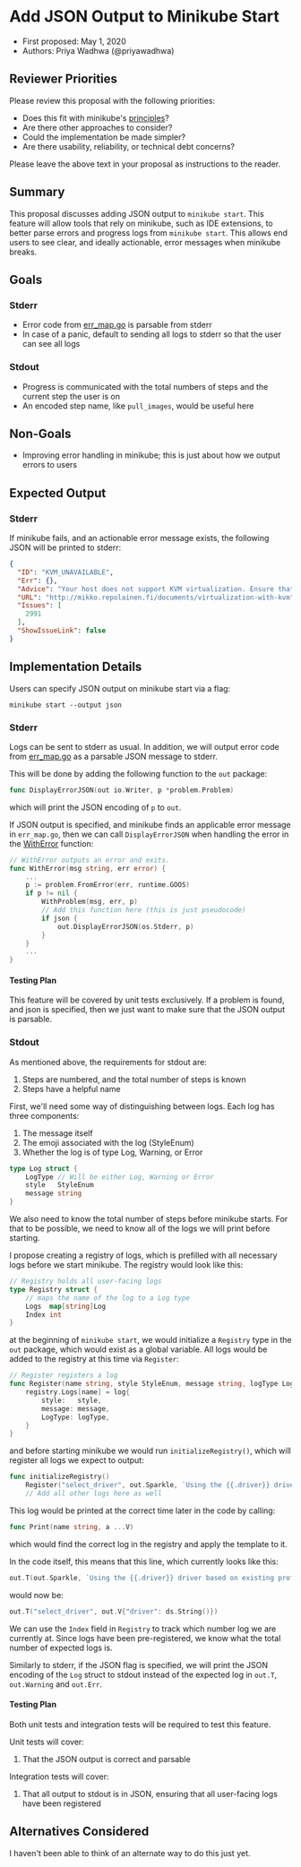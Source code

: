 # Add JSON Output to Minikube Start

* First proposed: May 1, 2020
* Authors: Priya Wadhwa (@priyawadhwa)

## Reviewer Priorities

Please review this proposal with the following priorities:

*   Does this fit with minikube's [principles](https://minikube.sigs.k8s.io/docs/concepts/principles/)?
*   Are there other approaches to consider?
*   Could the implementation be made simpler?
*   Are there usability, reliability, or technical debt concerns?

Please leave the above text in your proposal as instructions to the reader.

## Summary

This proposal discusses adding JSON output to `minikube start`. 
This feature will allow tools that rely on minikube, such as IDE extensions, to better parse errors and progress logs from `minikube start`.
This allows end users to see clear, and ideally actionable, error messages when minikube breaks.



## Goals

### Stderr
*   Error code from [err_map.go](https://github.com/kubernetes/minikube/blob/master/pkg/minikube/problem/err_map.go) is parsable from stderr
*   In case of a panic, default to sending all logs to stderr so that the user can see all logs

### Stdout
*   Progress is communicated with the total numbers of steps and the current step the user is on
*   An encoded step name, like `pull_images`, would be useful here


## Non-Goals

*   Improving error handling in minikube; this is just about how we output errors to users

## Expected Output

### Stderr

If minikube fails, and an actionable error message exists, the following JSON will be printed to stderr:

```json
{
  "ID": "KVM_UNAVAILABLE",
  "Err": {},
  "Advice": "Your host does not support KVM virtualization. Ensure that qemu-kvm is installed, and run 'virt-host-validate' to debug the problem",
  "URL": "http://mikko.repolainen.fi/documents/virtualization-with-kvm",
  "Issues": [
    2991
  ],
  "ShowIssueLink": false
}
```


## Implementation Details
Users can specify JSON output on minikube start via a flag:

```
minikube start --output json
```

### Stderr
Logs can be sent to stderr as usual.
In addition, we will output error code from [err_map.go](https://github.com/kubernetes/minikube/blob/master/pkg/minikube/problem/err_map.go) as a parsable JSON message to stderr.

This will be done by adding the following function to the `out` package:

```go
func DisplayErrorJSON(out io.Writer, p *problem.Problem)
```

which will print the JSON encoding of `p` to `out`.

If JSON output is specified, and minikube finds an applicable error message in `err_map.go`, then we can call `DisplayErrorJSON` when handling the error in the [WithError](https://github.com/kubernetes/minikube/blob/master/pkg/minikube/exit/exit.go#L57) function:

```go
// WithError outputs an error and exits.
func WithError(msg string, err error) {
	...
	p := problem.FromError(err, runtime.GOOS)
	if p != nil {
        WithProblem(msg, err, p)
        // Add this function here (this is just pseudocode)
        if json {
            out.DisplayErrorJSON(os.Stderr, p)
        }
	}
    ...
}
```

#### Testing Plan
This feature will be covered by unit tests exclusively.
If a problem is found, and json is specified, then we just want to make sure that the JSON output is parsable.

### Stdout
As mentioned above, the requirements for stdout are:
1. Steps are numbered, and the total number of steps is known
1. Steps have a helpful name

First, we'll need some way of distinguishing between logs.
Each log has three components:
1. The message itself 
1. The emoji associated with the log (StyleEnum)
1. Whether the log is of type Log, Warning, or Error

```go
type Log struct {
	LogType // Will be either Log, Warning or Error
	style   StyleEnum
	message string
}
```


We also need to know the total number of steps before minikube starts.
For that to be possible, we need to know all of the logs we will print before starting.

I propose creating a registry of logs, which is prefilled with all necessary logs before we start minikube.
The registry would look like this:

```go
// Registry holds all user-facing logs
type Registry struct {
	// maps the name of the log to a Log type
	Logs  map[string]Log
	Index int
}
```

at the beginning of `minikube start`, we would initialize a `Registry` type in the `out` package, which would exist as a global variable.
All logs would be added to the registry at this time via `Register`:

```go
// Register registers a log
func Register(name string, style StyleEnum, message string, logType LogType) {
	registry.Logs[name] = log{
		style:   style,
		message: message,
		LogType: logType,
	}
}
```

and before starting minikube we would run `initializeRegistry()`, which will register all logs we expect to output:

```go
func initializeRegistry()
    Register("select_driver", out.Sparkle, `Using the {{.driver}} driver based on existing profile`, Log)
    // Add all other logs here as well

```

This log would be printed at the correct time later in the code by calling:

```go
func Print(name string, a ...V)
```

which would find the correct log in the registry and apply the template to it.

In the code itself, this means that this line, which currently looks like this:

```go
out.T(out.Sparkle, `Using the {{.driver}} driver based on existing profile`, out.V{"driver": ds.String()})
```

would now be:

```go
out.T("select_driver", out.V{"driver": ds.String()})
```

We can use the `Index` field in `Registry` to track which number log we are currently at. 
Since logs have been pre-registered, we know what the total number of expected logs is.

Similarly to stderr, if the JSON flag is specified, we will print the JSON encoding of the `Log` struct to stdout instead of the expected log in `out.T`, `out.Warning` and `out.Err`.


#### Testing Plan
Both unit tests and integration tests will be required to test this feature.

Unit tests will cover:
1. That the JSON output is correct and parsable

Integration tests will cover:
1. That all output to stdout is in JSON, ensuring that all user-facing logs have been registered
   

## Alternatives Considered

I haven't been able to think of an alternate way to do this just yet.
